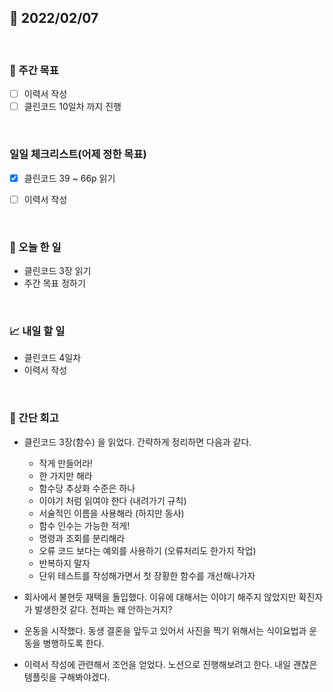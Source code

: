 ## 📅 2022/02/07

<br/>

### 🏹 주간 목표

- [ ] 이력서 작성
- [ ] 클린코드 10일차 까지 진행

<br/>

### 일일 체크리스트(어제 정한 목표)

- [x] 클린코드 39 ~ 66p 읽기
- [ ] 이력서 작성


<br/>

### 💯 오늘 한 일

- 클린코드 3장 읽기
- 주간 목표 정하기

<br/>

### 📈 내일 할 일

- 클린코드 4일차
- 이력서 작성

<br/>

### 🧐 간단 회고

- 클린코드 3장(함수) 을 읽었다. 간략하게 정리하면 다음과 같다.
    - 작게 만들어라!
    - 한 가지만 해라
    - 함수당 추상화 수준은 하나
    - 이야기 처럼 읽여야 한다 (내려가기 규칙)
    - 서술적인 이름을 사용해라 (하지만 동사)
    - 함수 인수는 가능한 적게!
    - 명령과 조회를 분리해라
    - 오류 코드 보다는 예외를 사용하기 (오류처리도 한가지 작업)
    - 반복하지 말자
    - 단위 테스트를 작성해가면서 첫 장황한 함수를 개선해나가자
    

- 회사에서 불현듯 재택을 돌입했다. 이유에 대해서는 이야기 해주지 않았지만 확진자가 발생한것 같다. 전파는 왜 안하는거지?

- 운동을 시작했다. 동생 결혼을 앞두고 있어서 사진을 찍기 위해서는 식이요법과 운동을 병행하도록 한다.

- 이력서 작성에 관련해서 조언을 얻었다. 노션으로 진행해보려고 한다. 내일 괜찮은 템플릿을 구해봐야겠다.